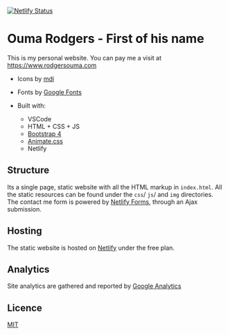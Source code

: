 [![Netlify Status](https://api.netlify.com/api/v1/badges/ca113dd3-1357-4d70-8c63-3dfb699ef3d0/deploy-status)](https://app.netlify.com/sites/ardenn/deploys)

# Ouma Rodgers - First of his name

This is my personal website. You can pay me a visit at https://www.rodgersouma.com

- Icons by [mdi](https://materialdesignicons.com)
- Fonts by [Google Fonts](https://fonts.google.com/?query=nunito)

- Built with:
  - VSCode
  - HTML + CSS + JS
  - [Bootstrap 4](http://getbootstrap.com)
  - [Animate.css](https://daneden.github.io/animate.css/)
  - Netlify

## Structure
Its a single page, static website with all the HTML markup in `index.html`.
All the static resources can be found under the `css`/ `js`/ and `img` directories.
The contact me form is powered by [Netlify Forms](https://www.netlify.com/docs/form-handling/), through an Ajax submission.

## Hosting
The static website is hosted on [Netlify](https://netlify.com) under the free plan.

## Analytics
Site analytics are gathered and reported by [Google Analytics](https://analytics.google.com)

## Licence
[MIT](https://choosealicense.com/licenses/mit/#)